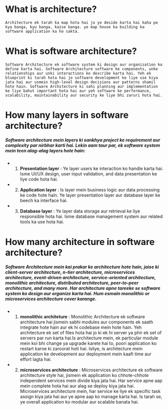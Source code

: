 # What is architecture?

~~~
Architecture ek tarah ka map hota hai jo ye deside karta hai kaha pe kya banga, kyu banga, kaise banga. ye map house ka building ka software application ka ho sakta. 
~~~

# What is software architecture?

~~~
Software Architecture ek software system ki design aur organization ko define karta hai. Software Architecture software ke components, unke relationships aur unki interactions ko describe karta hai. Yeh ek blueprint ki tarah hota hai jo software development ke liye use kiya jata hai aur usmein high-level design decisions aur patterns shamil hote hain. Software Architecture ki sahi planning aur implementation ke liye bahut important hota hai aur yeh software ke performance, scalability, maintainability aur security ke liye bhi zaruri hota hai.
~~~

# How many layers in software architecture?

##### Software architecture mein layers ki sankhya project ke requirement aur complexity par nirbhar karti hai. Lekin aam taur par, ek software system mein teen alag-alag layers hote hain:

- 1. __Presentation layer__ : Ye layer users ke interaction ko handle karta hai. Isme UI/UX design, user input validation, and data presentation ke liye code hota hai.

- 2. __Application layer__ : Is layer mein business logic aur data processing ke code hote hain. Ye layer presentation layer aur database layer ke beech ka interface hai.

- 3. __Database layer__ : Ye layer data storage aur retrieval ke liye responsible hota hai. Isme database management system aur related tools ka use hota hai.

# How many architecture in software architecture?

##### Software Architecture mein kai prakar ke architecture hote hain, jaise ki client-server architecture, n-tier architecture, microservices architecture, event-driven architecture, service-oriented architecture, monolithic architecture, distributed architecture, peer-to-peer architecture, and many more. Har architecture apne tareeke se software system ko design aur organize karta hai. Hum esmain monolithic or microservices architecture cover karange.

- 1. __monolithic architeture__ : Monolithic Architecture ek software architecture hai jismein sabhi modules aur components ek saath integrate hote hain aur ek hi codebase mein hote hain. Yeh architecture ek set of files hota hai jo ki ek hi server ya phir ek set of servers par run karta hai.Is architecture mein, ek particular module mein koi bhi change ya upgrade karete hai to, poori application ko restart karne ki zaroorat hoti hai. Isliye, is architecture mein application ke development aur deployment mein kaafi time aur effort lagta hai.

- 2. __microservices architecture__ : Microservices architecture ek software architecture style hai, jismein ek application ko chhote-chhote independent services mein divide kiya jata hai. Har service apne aap mein complete hota hai aur alag se deploy kiya jata hai. Microservices architecture mein, har service ke liye ek specific task assign kiya jata hai aur ye apne aap ko manage karta hai. Is tarah se, ye overall application ko modular aur scalable banata hai.
 
 